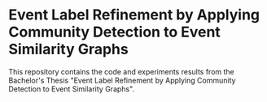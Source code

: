 # Event Label Refinement by Applying Community Detection to Event Similarity Graphs 

This repository contains the code and experiments results from the Bachelor's Thesis "Event Label Refinement by Applying Community Detection to Event Similarity Graphs".
